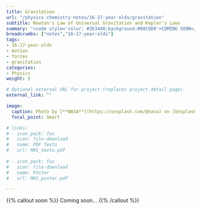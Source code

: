 ```yaml
---
title: Gravitation
url: "/physics-chemistry-notes/16-17-year-olds/gravitation"
subtitle: Newton's Law of Universal Gravitation and Kepler's Laws
summary: "<code style='color: #2E3440;background:#88C0D0'>COMING SOON</code> <br> Central Forces. Newton's Law of Universal Gravitation. Kepler's Laws."
breadcrumbs: ["notes","16-17-year-olds"]
tags:
- 16-17-year-olds
- motion
- forces
- gravitation
categories:
- Physics
weight: 5

# Optional external URL for project (replaces project detail page).
external_link: ""

image:
  caption: Photo by [**NASA**](https://unsplash.com/@nasa) on [Unsplash](https://unsplash.com)
  focal_point: Smart

# links:
# - icon_pack: fas
#   icon: file-download
#   name: PDF Texto
#   url: MAS_texto.pdf
  
# - icon_pack: fas
#   icon: file-download
#   name: Póster
#   url: MAS_poster.pdf

---
```


{{% callout soon %}}
Coming soon...
{{% /callout %}}
